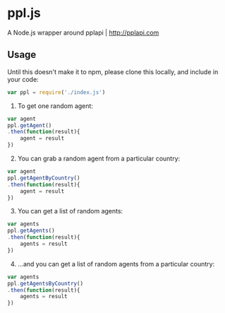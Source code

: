 # ppl.js
A Node.js wrapper around pplapi | http://pplapi.com

## Usage

Until this doesn't make it to npm, please clone this locally, and include in your code:
```javascript
var ppl = require('./index.js')
```

1. To get one random agent:

```javascript
var agent
ppl.getAgent()
.then(function(result){
    agent = result
})
```

2. You can grab a random agent from a particular country:

```javascript
var agent
ppl.getAgentByCountry()
.then(function(result){
    agent = result
})
```

3. You can get a list of random agents:

```javascript
var agents
ppl.getAgents()
.then(function(result){
    agents = result
})
```

4. ...and you can get a list of random agents from a particular country:

```javascript
var agents
ppl.getAgentsByCountry()
.then(function(result){
    agents = result
})
```
